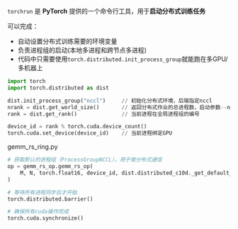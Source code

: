 `torchrun` 是 **PyTorch** 提供的一个命令行工具，用于**启动分布式训练任务**

 可以完成：

* 自动设置分布式训练需要的环境变量
* 负责进程组的启动(本地多进程和跨节点多进程)
* 代码中只需要使用`torch.distributed.init_process_group`就能跑在多GPU/多机器上

```python
import torch
import torch.distributed as dist

dist.init_process_group("nccl")		// 初始化分布式环境，后端指定nccl
nrank = dist.get_world_size()		// 返回分布式作业的总进程数，启动参数--nproc-per-node=2
rank = dist.get_rank()				// 当前进程在全局进程组的编号

device_id = rank % torch.cuda.device_count()
torch.cuda.set_device(device_id)	// 当前进程绑定GPU
```

gemm_rs_ring.py

```python
# 获取默认的进程组（ProcessGroupNCCL），用于做分布式通信
op = gemm_rs_op.gemm_rs_op(
    M, N, torch.float16, device_id, dist.distributed_c10d._get_default_group()
)

# 等待所有进程同步后才开始
torch.distributed.barrier()

# 确保所有cuda操作完成
torch.cuda.synchronize()
```



